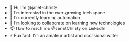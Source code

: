 - 👋 Hi, I’m @janet-christy
- 👀 I’m interested in the ever-growing tech space
- 🌱 I’m currently learning automation
- 💞️ I’m looking to collaborate on learning new technologies
- 📫 How to reach me @JanetChristy on LinkedIn
- ⚡ Fun fact: I'm an amateur artist and occasional writer

<!---
janet-christy/janet-christy is a ✨ special ✨ repository because its `README.md` (this file) appears on your GitHub profile.
You can click the Preview link to take a look at your changes.
--->
